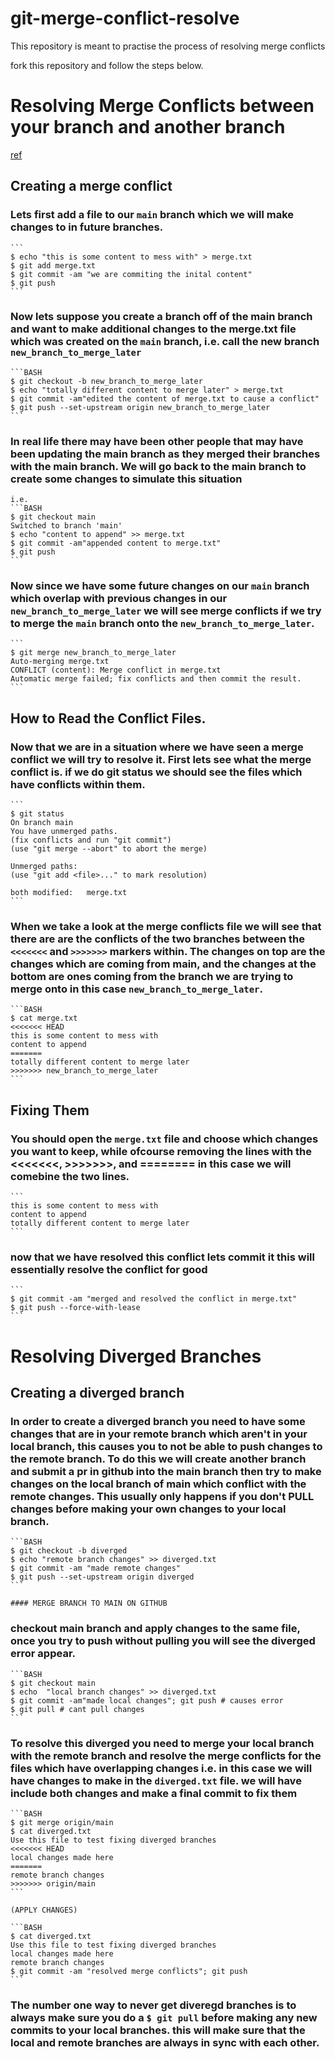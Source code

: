 # git-merge-conflict-resolve

This repository is meant to practise the process of resolving merge conflicts

fork this repository and follow the steps below.

# Resolving Merge Conflicts between your branch and another branch
[ref](https://www.atlassian.com/git/tutorials/using-branches/merge-conflicts)


## Creating a merge conflict

### Lets first add a file to our `main` branch which we will make changes to in future branches.

    ```
    $ echo "this is some content to mess with" > merge.txt
    $ git add merge.txt
    $ git commit -am "we are commiting the inital content"
    $ git push
    ```

### Now lets suppose you create a branch off of the main branch and want to make additional changes to the merge.txt file which was created on the `main` branch, i.e. call the new branch `new_branch_to_merge_later`

    ```BASH
    $ git checkout -b new_branch_to_merge_later
    $ echo "totally different content to merge later" > merge.txt
    $ git commit -am"edited the content of merge.txt to cause a conflict"
    $ git push --set-upstream origin new_branch_to_merge_later
    ```

### In real life there may have been other people that may have been updating the main branch as they merged their branches with the main branch. We will go back to the main branch to create some changes to simulate this situation
    
    i.e. 
    ```BASH
    $ git checkout main
    Switched to branch 'main'
    $ echo "content to append" >> merge.txt
    $ git commit -am"appended content to merge.txt"
    $ git push
    ```

### Now since we have some future changes on our `main` branch which overlap with previous changes in our `new_branch_to_merge_later` we will see merge conflicts if we try to merge the `main` branch onto the `new_branch_to_merge_later`.

    ```
    $ git merge new_branch_to_merge_later
    Auto-merging merge.txt
    CONFLICT (content): Merge conflict in merge.txt
    Automatic merge failed; fix conflicts and then commit the result.
    ```

## How to Read the Conflict Files.

### Now that we are in a situation where we have seen a merge conflict we will try to resolve it. First lets see what the merge conflict is. if we do git status we should see the files which have conflicts within them.

    ```
    $ git status
    On branch main
    You have unmerged paths.
    (fix conflicts and run "git commit")
    (use "git merge --abort" to abort the merge)

    Unmerged paths:
    (use "git add <file>..." to mark resolution)

    both modified:   merge.txt
    ```

### When we take a look at the merge conflicts file we will see that there are are the conflicts of the two branches between the `<<<<<<<` and `>>>>>>>` markers within.  The changes on top are the changes which are coming from main, and the changes at the bottom are ones coming from the branch we are trying to merge onto in this case `new_branch_to_merge_later`.

    ```BASH
    $ cat merge.txt
    <<<<<<< HEAD
    this is some content to mess with
    content to append
    =======
    totally different content to merge later
    >>>>>>> new_branch_to_merge_later
    ```

## Fixing Them
### You should open the `merge.txt` file and choose which changes you want to keep, while ofcourse removing the lines with the <<<<<<<,  >>>>>>>, and ======== in this case we will comebine the two lines.

    ```
    this is some content to mess with
    content to append
    totally different content to merge later
    ```

### now that we have resolved this conflict lets commit it this will essentially resolve the conflict for good

    ```
    $ git commit -am "merged and resolved the conflict in merge.txt"
    $ git push --force-with-lease
    ```

# Resolving Diverged Branches

## Creating a diverged branch

### In order to create a diverged branch you need to have some changes that are in your remote branch which aren't in your local branch, this causes you to not be able to push changes to the remote branch. To do this we will create another branch and submit a pr in github into the main branch then try to make changes on the local branch of main which conflict with the remote changes.  This usually only happens if you don't PULL changes before making your own changes to your local branch.

    ```BASH
    $ git checkout -b diverged
    $ echo "remote branch changes" >> diverged.txt
    $ git commit -am "made remote changes"
    $ git push --set-upstream origin diverged
    ```

    #### MERGE BRANCH TO MAIN ON GITHUB

### checkout main branch and apply changes to the same file, once you try to push without pulling you will see the diverged error appear.

    ```BASH
    $ git checkout main
    $ echo  "local branch changes" >> diverged.txt
    $ git commit -am"made local changes"; git push # causes error
    $ git pull # cant pull changes
    ```

### To resolve this diverged you need to merge your local branch with the remote branch and resolve the merge conflicts for the files which have overlapping changes i.e. in this case we will have changes to make in the `diverged.txt` file. we will have include both changes and make a final commit to fix them

    ```BASH
    $ git merge origin/main
    $ cat diverged.txt
    Use this file to test fixing diverged branches
    <<<<<<< HEAD
    local changes made here
    =======
    remote branch changes
    >>>>>>> origin/main
    ```

    (APPLY CHANGES)

    ```BASH
    $ cat diverged.txt
    Use this file to test fixing diverged branches
    local changes made here
    remote branch changes
    $ git commit -am "resolved merge conflicts"; git push
    ```

### The number one way to never get diveregd branches is to always make sure you do a `$ git pull` before making any new commits to your local branches. this will make sure that the local and remote branches are always in sync with each other.